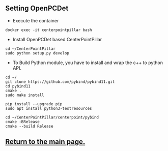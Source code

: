 
## Setting OpenPCDet

- Execute the container
```
docker exec -it centerpointpillar bash
```

- Install OpenPCDet based CenterPointPillar
``` shell
cd ~/CenterPointPillar
sudo python setup.py develop
```

- To Build Python module, you have to install and wrap the c++ to python API.
``` shell
cd ~/
git clone https://github.com/pybind/pybind11.git
cd pybind11
cmake .
sudo make install

pip install --upgrade pip
sudo apt install python3-testresources

cd ~/CenterPointPillar/centerpoint/pybind
cmake -BRelease
cmake --build Release
```

## [Return to the main page.](../README.md)

